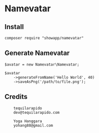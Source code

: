 # Namevatar

## Install
	
	composer require "showapp/namevatar"
		
## Generate Namevatar 
 
 	$avatar = new Namevatar\Namevatar;
 	
 	$avatar
 		->generateFromName('Hello World', 40)
 		->saveAsPng('/path/to/file.png');


## Credits

        tequilarapido
        dev@tequilarapido.com

        Yoga Hanggara
        yohang88@gmail.com

